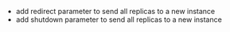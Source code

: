 - add redirect parameter to send all replicas to a new instance
- add shutdown parameter to send all replicas to a new instance
